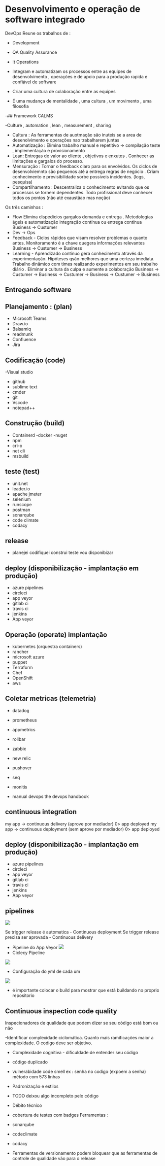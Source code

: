 # Desenvolvimento e operação de software integrado

DevOps 
Reune os trabalhos de : 
- Development 
- QA Quality Assurance 
- It Operations 

- Integram e automatizam os processos entre as equipes de desenvolvimento , operações e de apoio para a produção rapida e confiável de software 
- Criar uma cultura de colaboração entre as equipes 
- É uma mudança de mentalidade , uma cultura , um movimento , uma filosofia 

-## Framework CALMS 

-Culture , automation , lean , measurement , sharing 
- Cultura : As ferramentas de auotmação são inuteis se a area de desenolvimento e operações nao trabalharem juntas 
- Automatização : Elimina trabalho manual e repetitivo -> compilação teste , implementação e provisionamento 
- Lean: Entregas de valor ao cliente , objetivos e enxutos . Conhecer as limitações e gargalos do processo.  
- Mensuração : Tornar o feedback claro para os envolvidos. Os ciclos de desenvolviemnto são pequenos até a entrega regras de negócio . Criam conhecimento e previsibilidade sorbe possiveis incidentes. (logs, pesquisa) 
- Compartilhamento : Descentraliza o conhecimento evitando que os processos se tornem dependentes. Todo profissional deve conhecer todos os pontos (não até exaustãao mas noção)   

Os três caminhos : 
- Flow Elimina dispedicios gargalos demanda e entrega . Metodologias ágeis e automatização integração contínua ou entrega contínua 
Business -> Custumer 
- Dev -> Ops 
- Feedback  - Ciclos rápidos que visam resolver problemas o quanto antes. Monitoramento é a chave quegera informações relevantes 
Business -> Custumer -> Business 
- Learning - Aprendizado contínuo gera conhecimento através da experimentação. Hipóteses qsão melhores que uma certeza imediata. Trabalho dinâmico com times realizando experimentos em seu trabalho diário . Eliminar a cultura da culpa e aumente a colaboração 
Business -> Custumer -> Business -> Custumer -> Business -> Custumer -> Business 

## Entregando software 
## Planejamento : (plan) 
- Microsoft Teams 
- Draw.io 
- Balsamiq
- readmunk 
- Confluence 
- Jira 
## Codificação (code) 
-Visual studio 
- github
- sublime text 
- cmder
- git 
- Vscode 
- notepad++
## Construção (build) 
- Containerd
-docker 
-nuget
- npm 
- cri-o
- net cli 
- msbuild 
## teste (test) 
- unit.net
- leader.io
- apache jmeter
- selenium 
- runscope
- postman
- sonarqube
- code climate 
- codacy
## release 
- planejei codifiquei construi teste vou disponibizar 
## deploy (disponibilização - implantação em produção) 
- azure pipelines
- circleci 
- app veyor 
- gitlab ci 
- travis ci 
- jenkins 
- App veyor
## Operação (operate) implantação 
- kubernetes (orquestra containers) 
- rancher 
- microsoft azure 
- puppet 
- Terraform 
- Chef 
- OpenShift
- aws 

## Coletar metricas (telemetria) 
- datadog 
- prometheus 
- appmetrics 
- rollbar 
- zabbix 
- new relic 
- pushover 
- seq 
- monitis 


-  manual devops the devops handbook 


## continuous integration 

my app -> continuous delivery (aprove por mediador) 0> app deployed 
my app -> continuous deployment (sem aprove por mediador) 0> app deployed 
## deploy (disponibilização - implantação em produção) 
- azure pipelines
- circleci 
- app veyor 
- gitlab ci 
- travis ci 
- jenkins 
- App veyor

## pipelines
 
 ![](https://github.com/luizrosalba/Arquitetura-de-Sistemas-Avan-ado.md/blob/master/Capturarsdsadasd.PNG?raw=true)


Se trigger release é automatica - Continuous deployment 
Se trigger release precisa ser aprovada - Continuous delivery
- Pipeline do App Veyor 
 ![](https://github.com/luizrosalba/Arquitetura-de-Sistemas-Avan-ado.md/blob/master/Capturar22222.PNG?raw=true
)
- Ciclecy Pipeline 

![](https://github.com/luizrosalba/Arquitetura-de-Sistemas-Avan-ado.md/blob/master/circly.PNG?raw=true) 

- Configuração do yml de cada um 

![](https://github.com/luizrosalba/Arquitetura-de-Sistemas-Avan-ado.md/blob/master/aaaaaaa.PNG?raw=true)

- é importante colocar o build para mostrar que está buildando no proprio repositorio 

## Continuous inspection code quality 
Inspecionadores de qualidade que podem dizer se seu código está bom ou não 

-Identificar complexidade ciclomática. Quanto mais ramificações maior a complexidade. O codigo deve ser objetivo. 
- Complexidade cognitiva - dificuldade de entender seu código 
- código duplicado 
- vulnerabidade code smell ex : senha no codigo (expoem a senha)  método com 573 linhas 
- Padronização e estilos 
- TODO deixou algo incompleto pelo código 
- Débito técnico
- cobertura de testes com badges 
Ferramentas : 
- sonarqube 
- codeclimate
- codacy 

- Ferramentas de versionamento podem bloquear que as ferramentas de controle de qualidade vão para o release 



